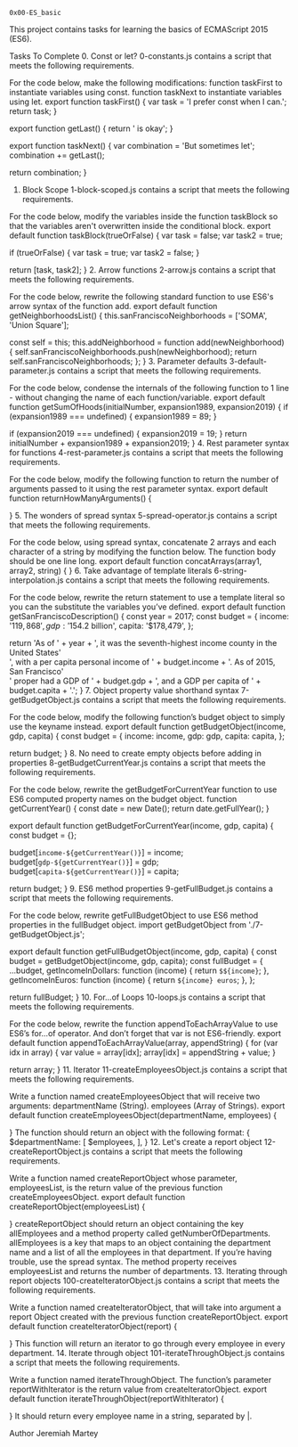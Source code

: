 `0x00-ES_basic`

This project contains tasks for learning the basics of ECMAScript 2015 (ES6).

Tasks To Complete
 0. Const or let?
0-constants.js contains a script that meets the following requirements.

For the code below, make the following modifications:
function taskFirst to instantiate variables using const.
function taskNext to instantiate variables using let.
export function taskFirst() {
  var task = 'I prefer const when I can.';
  return task;
}

export function getLast() {
  return ' is okay';
}

export function taskNext() {
  var combination = 'But sometimes let';
  combination += getLast();

  return combination;
}
 1. Block Scope
1-block-scoped.js contains a script that meets the following requirements.

For the code below, modify the variables inside the function taskBlock so that the variables aren't overwritten inside the conditional block.
export default function taskBlock(trueOrFalse) {
  var task = false;
  var task2 = true;

  if (trueOrFalse) {
    var task = true;
    var task2 = false;
  }

  return [task, task2];
}
 2. Arrow functions
2-arrow.js contains a script that meets the following requirements.

For the code below, rewrite the following standard function to use ES6's arrow syntax of the function add.
export default function getNeighborhoodsList() {
  this.sanFranciscoNeighborhoods = ['SOMA', 'Union Square'];

  const self = this;
  this.addNeighborhood = function add(newNeighborhood) {
    self.sanFranciscoNeighborhoods.push(newNeighborhood);
    return self.sanFranciscoNeighborhoods;
  };
}
 3. Parameter defaults
3-default-parameter.js contains a script that meets the following requirements.

For the code below, condense the internals of the following function to 1 line - without changing the name of each function/variable.
export default function getSumOfHoods(initialNumber, expansion1989, expansion2019) {
  if (expansion1989 === undefined) {
    expansion1989 = 89;
  }

  if (expansion2019 === undefined) {
    expansion2019 = 19;
  }
  return initialNumber + expansion1989 + expansion2019;
}
 4. Rest parameter syntax for functions
4-rest-parameter.js contains a script that meets the following requirements.

For the code below, modify the following function to return the number of arguments passed to it using the rest parameter syntax.
export default function returnHowManyArguments() {

}
 5. The wonders of spread syntax
5-spread-operator.js contains a script that meets the following requirements.

For the code below, using spread syntax, concatenate 2 arrays and each character of a string by modifying the function below. The function body should be one line long.
export default function concatArrays(array1, array2, string) {
}
 6. Take advantage of template literals
6-string-interpolation.js contains a script that meets the following requirements.

For the code below, rewrite the return statement to use a template literal so you can the substitute the variables you’ve defined.
export default function getSanFranciscoDescription() {
  const year = 2017;
  const budget = {
    income: '$119,868',
    gdp: '$154.2 billion',
    capita: '$178,479',
  };

  return 'As of ' + year + ', it was the seventh-highest income county in the United States' \
        ', with a per capita personal income of ' + budget.income + '. As of 2015, San Francisco' \
        ' proper had a GDP of ' + budget.gdp + ', and a GDP per capita of ' + budget.capita + '.';
}
 7. Object property value shorthand syntax
7-getBudgetObject.js contains a script that meets the following requirements.

For the code below, modify the following function’s budget object to simply use the keyname instead.
export default function getBudgetObject(income, gdp, capita) {
  const budget = {
    income: income,
    gdp: gdp,
    capita: capita,
  };

  return budget;
}
 8. No need to create empty objects before adding in properties
8-getBudgetCurrentYear.js contains a script that meets the following requirements.

For the code below, rewrite the getBudgetForCurrentYear function to use ES6 computed property names on the budget object.
function getCurrentYear() {
  const date = new Date();
  return date.getFullYear();
}

export default function getBudgetForCurrentYear(income, gdp, capita) {
  const budget = {};

  budget[`income-${getCurrentYear()}`] = income;
  budget[`gdp-${getCurrentYear()}`] = gdp;
  budget[`capita-${getCurrentYear()}`] = capita;

  return budget;
}
 9. ES6 method properties
9-getFullBudget.js contains a script that meets the following requirements.

For the code below, rewrite getFullBudgetObject to use ES6 method properties in the fullBudget object.
import getBudgetObject from './7-getBudgetObject.js';

export default function getFullBudgetObject(income, gdp, capita) {
  const budget = getBudgetObject(income, gdp, capita);
  const fullBudget = {
    ...budget,
    getIncomeInDollars: function (income) {
      return `$${income}`;
    },
    getIncomeInEuros: function (income) {
      return `${income} euros`;
    },
  };

  return fullBudget;
}
 10. For...of Loops
10-loops.js contains a script that meets the following requirements.

For the code below, rewrite the function appendToEachArrayValue to use ES6’s for...of operator. And don’t forget that var is not ES6-friendly.
export default function appendToEachArrayValue(array, appendString) {
  for (var idx in array) {
    var value = array[idx];
    array[idx] = appendString + value;
  }

  return array;
}
 11. Iterator
11-createEmployeesObject.js contains a script that meets the following requirements.

Write a function named createEmployeesObject that will receive two arguments:
departmentName (String).
employees (Array of Strings).
export default function createEmployeesObject(departmentName, employees) {

}
The function should return an object with the following format:
{
  $departmentName: [
    $employees,
  ],
}
 12. Let's create a report object
12-createReportObject.js contains a script that meets the following requirements.

Write a function named createReportObject whose parameter, employeesList, is the return value of the previous function createEmployeesObject.
export default function createReportObject(employeesList) {

}
createReportObject should return an object containing the key allEmployees and a method property called getNumberOfDepartments.
allEmployees is a key that maps to an object containing the department name and a list of all the employees in that department. If you’re having trouble, use the spread syntax.
The method property receives employeesList and returns the number of departments.
 13. Iterating through report objects
100-createIteratorObject.js contains a script that meets the following requirements.

Write a function named createIteratorObject, that will take into argument a report Object created with the previous function createReportObject.
export default function createIteratorObject(report) {

}
This function will return an iterator to go through every employee in every department.
 14. Iterate through object
101-iterateThroughObject.js contains a script that meets the following requirements.

Write a function named iterateThroughObject. The function’s parameter reportWithIterator is the return value from createIteratorObject.
export default function iterateThroughObject(reportWithIterator) {

}
It should return every employee name in a string, separated by |.

Author Jeremiah Martey

